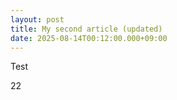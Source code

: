 ```yaml
---
layout: post
title: My second article (updated)
date: 2025-08-14T00:12:00.000+09:00
---
```

Test

22
